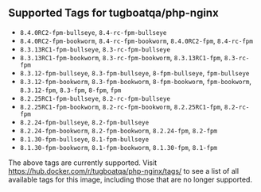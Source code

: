 ## Supported Tags for tugboatqa/php-nginx

* `8.4.0RC2-fpm-bullseye`, `8.4-rc-fpm-bullseye`
* `8.4.0RC2-fpm-bookworm`, `8.4-rc-fpm-bookworm`, `8.4.0RC2-fpm`, `8.4-rc-fpm`
* `8.3.13RC1-fpm-bullseye`, `8.3-rc-fpm-bullseye`
* `8.3.13RC1-fpm-bookworm`, `8.3-rc-fpm-bookworm`, `8.3.13RC1-fpm`, `8.3-rc-fpm`
* `8.3.12-fpm-bullseye`, `8.3-fpm-bullseye`, `8-fpm-bullseye`, `fpm-bullseye`
* `8.3.12-fpm-bookworm`, `8.3-fpm-bookworm`, `8-fpm-bookworm`, `fpm-bookworm`, `8.3.12-fpm`, `8.3-fpm`, `8-fpm`, `fpm`
* `8.2.25RC1-fpm-bullseye`, `8.2-rc-fpm-bullseye`
* `8.2.25RC1-fpm-bookworm`, `8.2-rc-fpm-bookworm`, `8.2.25RC1-fpm`, `8.2-rc-fpm`
* `8.2.24-fpm-bullseye`, `8.2-fpm-bullseye`
* `8.2.24-fpm-bookworm`, `8.2-fpm-bookworm`, `8.2.24-fpm`, `8.2-fpm`
* `8.1.30-fpm-bullseye`, `8.1-fpm-bullseye`
* `8.1.30-fpm-bookworm`, `8.1-fpm-bookworm`, `8.1.30-fpm`, `8.1-fpm`

The above tags are currently supported. Visit https://hub.docker.com/r/tugboatqa/php-nginx/tags/ to see a list of all available tags for this image, including those that are no longer supported.
